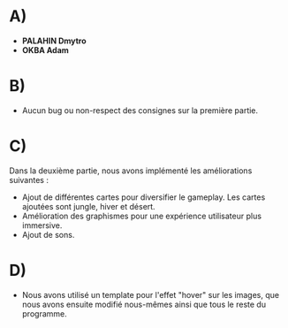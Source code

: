 # A)
- **PALAHIN Dmytro**
- **OKBA Adam**

# B)
- Aucun bug ou non-respect des consignes sur la première partie.

# C)
Dans la deuxième partie, nous avons implémenté les améliorations suivantes :
- Ajout de différentes cartes pour diversifier le gameplay. Les cartes ajoutées sont jungle, hiver et désert.
- Amélioration des graphismes pour une expérience utilisateur plus immersive.
- Ajout de sons.

# D)
- Nous avons utilisé un template pour l'effet "hover" sur les images, que nous avons ensuite modifié nous-mêmes ainsi que tous le reste du programme.